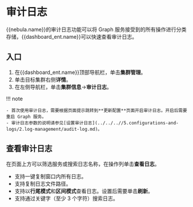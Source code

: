 # 审计日志

{{nebula.name}}的审计日志功能可以将 Graph 服务接受到的所有操作进行分类存储，{{dashboard_ent.name}}可以快速查看审计日志。

## 入口

1. 在{{dashboard_ent.name}}顶部导航栏，单击**集群管理**。
2. 单击目标集群右侧**详情**。
3. 在左侧导航栏，单击**集群信息**->**审计日志**。

!!! note

    - 首次使用审计日志，需要根据页面提示跳转到**更新配置**页面开启审计日志。开启后需要重启 Graph 服务。
    - 审计日志参数的说明请参见[设置审计日志](../../..//5.configurations-and-logs/2.log-management/audit-log.md)。

## 查看审计日志

在页面上方可以筛选服务或搜索日志名称，在操作列单击**查看日志**。

- 支持一键复制窗口内所有日志。
- 支持复制日志文件路径。
- 支持以**行尾模式**和**区间模式**查看日志。设置后需要单击**刷新**。
- 支持通过关键字（至少 3 个字符）搜索日志。
